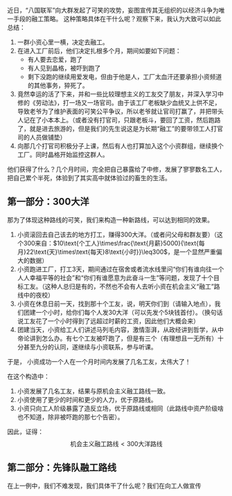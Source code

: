 近日，“八国联军”向大群发起了可笑的攻势，妄图宣传其无组织的以经济斗争为唯一手段的融工策略。
这种策略具体在干什么呢？观察下来，我认为大致可以如此总结：
1. 一群小资心里一横，决定去融工。
2. 在进入工厂前后，他们决定扎根多个月，期间如要如下问题：
	+ 有人要去恋爱，跑了
	+ 有人见到晶格，被吓到跑了
	+ 剩下没跑的继续用爱发电，但由于他是人，工厂太血汗还要承担小资频道的其他事务，猝死了。
3. 竟然幸运的活了下来，并和一些比较理想主义的工友交了朋友，并深入学习中修的《劳动法》，打一场又一场官司。由于该工厂老板缺少血统又上供不足，导致老爷为了维护表面的可笑公平争议，所以老爷就让官司打赢了，并把带头人记在了小本本上。（或者没有打官司，只跟老板斗，要回了工资，然后跑路了，就是进去旅游的，但是我们的先生说这是为长期“融工”的要带领工人打官司的人员做铺垫）
4. 向那几个打官司积极分子上课，然后有人也打算加入这个小资群组，继续换个工厂。同时晶格开始监控这群人。

他们获得了什么？几个月时间，完全把自己暴露给了中修，发展了寥寥数名工人，把自己累个半死，体验到了其实高中就体验过的畜生的生活。

## 第一部分：$300$大洋

那为了体现这种路线的可笑，我们来构造一种新路线，可以达到相同的效果。

1. 小资滚回去自己该去的地方打工，赚得$300$大洋。（或者问父母和群友要）（这个$300$来自：$10\text{个工人}\times\frac{\text{月薪}5000}{\text{每月}22\text{天}\times\text{每天}8\text{小时}}\leq300$，是一个显然严重偏大的数据）
2. 小资跑进工厂，打工3天，期间通过在宿舍或者流水线里问“你们有谁向往一个人人幸福平等的社会”和“你们有谁愿意为此奋斗一生”等问题，发现了十个目标工友。（这种人总归是有的，不然也不会有人去听小资在机会主义“融工”路线中的夜校）
3. 小资在休息日前一天，找到那十个工友，说，明天你们到（请输入地点），我们团建一个小时，给你们每个人发30大洋（可以先发个5块钱首付）。（换句话说工友花了一个小时得到了远超过时薪的工资，因此他们大概会来）
4. 团建当天，小资给工人们讲述马列毛内容，激情澎湃，从政经讲到哲学，从中帝论讲到怎么办。有七个工友被吓跑了，但是有三个（有理想且一无所有）十分甚至九分的认同，遂继续与小资联系，参与听课。

于是， 小资成功一个人在一个月时间内发展了几名工友，太伟大了！

在这个构造中：
1. 小资发展了几名工友，结果与原机会主义融工路线一致。
2. 小资使用了更少的时间和更少的人力，优于原路线。
3. 小资只向工人阶级暴露了造反立场，优于原路线或相同（此路线中资产阶级啥也不知道，除非被吓跑的那七个告密）。

因此，证得：
$$
\text{机会主义融工路线} < 300\text{大洋路线}
$$

## 第二部分：先锋队融工路线

在上一例中，我们不难发现，我们具体干了什么呢？我们在向工人做宣传
<!--stackedit_data:
eyJoaXN0b3J5IjpbNTAxNzg0MTI3LDY2Mjc1OTUxNl19
-->